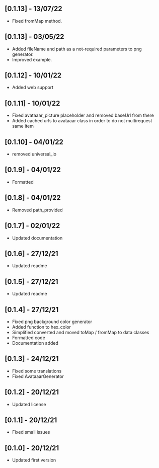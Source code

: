 ## [0.1.13] - 13/07/22

* Fixed fromMap method.

## [0.1.13] - 03/05/22

* Added fileName and path as a not-required parameters to png generator.
* Improved example.


## [0.1.12] - 10/01/22

* Added web support

## [0.1.11] - 10/01/22

* Fixed avataaar_picture placeholder and removed baseUrl from there
* Added cached urls to avataaar class in order to do not multirequest same item


## [0.1.10] - 04/01/22

* removed universal_io


## [0.1.9] - 04/01/22

* Formatted

## [0.1.8] - 04/01/22

* Removed path_provided

## [0.1.7] - 02/01/22

* Updated documentation

## [0.1.6] - 27/12/21

* Updated readme

## [0.1.5] - 27/12/21

* Updated readme

## [0.1.4] - 27/12/21

* Fixed png background color generator
* Added function to hex_color
* Simplified converted and moved toMap / fromMap to data classes
* Formatted code
* Documentation added

## [0.1.3] - 24/12/21

* Fixed some translations
* Fixed AvataaarGenerator

## [0.1.2] - 20/12/21

* Updated license
 
## [0.1.1] - 20/12/21

* Fixed small issues

## [0.1.0] - 20/12/21

* Updated first version